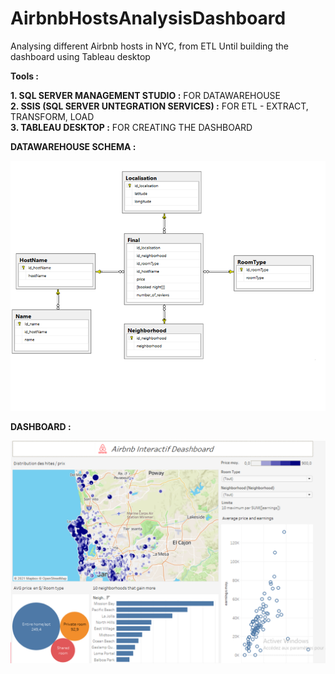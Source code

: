# AirbnbHostsAnalysisDashboard
Analysing different Airbnb hosts in NYC, from ETL Until building the dashboard using Tableau desktop


**Tools :** 

**1.  SQL SERVER MANAGEMENT STUDIO :** FOR DATAWAREHOUSE <br/>
**2.  SSIS (SQL SERVER UNTEGRATION SERVICES) :** FOR ETL - EXTRACT, TRANSFORM, LOAD<br/>
**3.  TABLEAU DESKTOP :** FOR CREATING THE DASHBOARD<br/>


**DATAWAREHOUSE SCHEMA :**

![](/IMAGES_RESULTS/Datawarehouse.png)

**DASHBOARD :**

![](/IMAGES_RESULTS/Dashboard.png)

